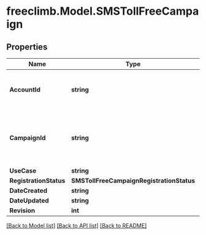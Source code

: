 # freeclimb.Model.SMSTollFreeCampaign

## Properties

Name | Type | Description | Notes
------------ | ------------- | ------------- | -------------
**AccountId** | **string** | ID of the account that created this toll-free campaign | 
**CampaignId** | **string** | Alphanumeric identifier used by the platform to identify this toll-free campaign | 
**UseCase** | **string** |  | 
**RegistrationStatus** | **SMSTollFreeCampaignRegistrationStatus** |  | 
**DateCreated** | **string** |  | 
**DateUpdated** | **string** |  | 
**Revision** | **int** |  | 

[[Back to Model list]](../README.md#documentation-for-models) [[Back to API list]](../README.md#documentation-for-api-endpoints) [[Back to README]](../README.md)

